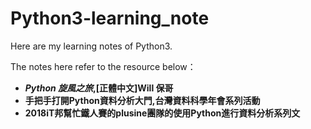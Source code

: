 # Python3-learning_note

 Here are my learning notes of Python3.
 
 The notes here refer to the resource below：
 
 - ***Python 旋風之旅*,[正體中文]Will 保哥**
 - **手把手打開Python資料分析大門,台灣資料科學年會系列活動**
 - **2018iT邦幫忙鐵人賽的plusine團隊的使用Python進行資料分析系列文**

